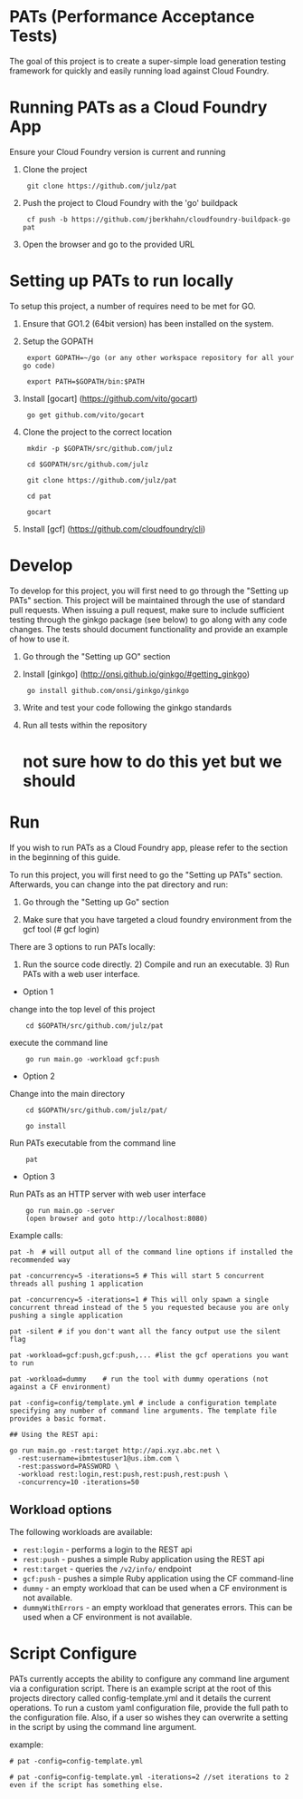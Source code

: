 PATs (Performance Acceptance Tests)
==================================
The goal of this project is to create a super-simple load generation testing framework for quickly and easily running load against Cloud Foundry.


Running PATs as a Cloud Foundry App
==================================
Ensure your Cloud Foundry version is current and running

1) Clone the project

        git clone https://github.com/julz/pat

2) Push the project to Cloud Foundry with the 'go' buildpack

        cf push -b https://github.com/jberkhahn/cloudfoundry-buildpack-go pat

3) Open the browser and go to the provided URL



Setting up PATs to run locally
==================================
To setup this project, a number of requires need to be met for GO.

1) Ensure that GO1.2 (64bit version) has been installed on the system.

2) Setup the GOPATH

        export GOPATH=~/go (or any other workspace repository for all your go code)

        export PATH=$GOPATH/bin:$PATH

3) Install [gocart] (https://github.com/vito/gocart)

        go get github.com/vito/gocart

4) Clone the project to the correct location

        mkdir -p $GOPATH/src/github.com/julz

        cd $GOPATH/src/github.com/julz

        git clone https://github.com/julz/pat

        cd pat

        gocart

5) Install [gcf] (https://github.com/cloudfoundry/cli)

Develop
===================================
To develop for this project, you will first need to go through the "Setting up PATs" section. This project will
be maintained through the use of standard pull requests. When issuing a pull request, make sure to include sufficient
testing through the ginkgo package (see below) to go along with any code changes. The tests should document 
functionality and provide an example of how to use it.  

1) Go through the "Setting up GO" section

2) Install [ginkgo] (http://onsi.github.io/ginkgo/#getting_ginkgo)

        go install github.com/onsi/ginkgo/ginkgo

3) Write and test your code following the ginkgo standards

4) Run all tests within the repository

	# not sure how to do this yet but we should

Run
==================================
If you wish to run PATs as a Cloud Foundry app, please refer to the section in the beginning of this guide.

To run this project, you will first need to go the "Setting up PATs" section. Afterwards, you can
change into the pat directory and run:

1) Go through the "Setting up Go" section

2) Make sure that you have targeted a cloud foundry environment from the gcf tool (# gcf login)

There are 3 options to run PATs locally:
1) Run the source code directly. 2) Compile and run an executable. 3) Run PATs with a web user interface.

- Option 1

change into the top level of this project

        cd $GOPATH/src/github.com/julz/pat

execute the command line

        go run main.go -workload gcf:push

- Option 2

Change into the main directory

        cd $GOPATH/src/github.com/julz/pat/

        go install

Run PATs executable from the command line

        pat

- Option 3

Run PATs as an HTTP server with web user interface

        go run main.go -server
        (open browser and goto http://localhost:8080)

Example calls:

	pat -h  # will output all of the command line options if installed the recommended way

	pat -concurrency=5 -iterations=5 # This will start 5 concurrent threads all pushing 1 application

	pat -concurrency=5 -iterations=1 # This will only spawn a single concurrent thread instead of the 5 you requested because you are only pushing a single application

	pat -silent # if you don't want all the fancy output use the silent flag
 
	pat -workload=gcf:push,gcf:push,... #list the gcf operations you want to run

	pat -workload=dummy    # run the tool with dummy operations (not against a CF environment)

	pat -config=config/template.yml # include a configuration template specifying any number of command line arguments. The template file provides a basic format.

	## Using the REST api:

	go run main.go -rest:target http://api.xyz.abc.net \
	  -rest:username=ibmtestuser1@us.ibm.com \
	  -rest:password=PASSWORD \
	  -workload rest:login,rest:push,rest:push,rest:push \
	  -concurrency=10 -iterations=50

## Workload options
The following workloads are available:

- `rest:login` - performs a login to the REST api
- `rest:push` - pushes a simple Ruby application using the REST api
- `rest:target` - queries the `/v2/info/` endpoint
- `gcf:push` - pushes a simple Ruby application using the CF command-line
- `dummy` - an empty workload that can be used when a CF environment is not available.
- `dummyWithErrors` - an empty workload that generates errors. This can be used when a CF environment is not available.


Script Configure
=====================================
PATs currently accepts the ability to configure any command line argument via a configuration script. There is an example script at the root of this projects
directory called config-template.yml and it details the current operations. To run a custom yaml configuration file, provide the full path to the 
configuration file. Also, if a user so wishes they can overwrite a setting in the script by using the command line argument.

example:
	
	# pat -config=config-template.yml
	
	# pat -config=config-template.yml -iterations=2 //set iterations to 2 even if the script has something else.
